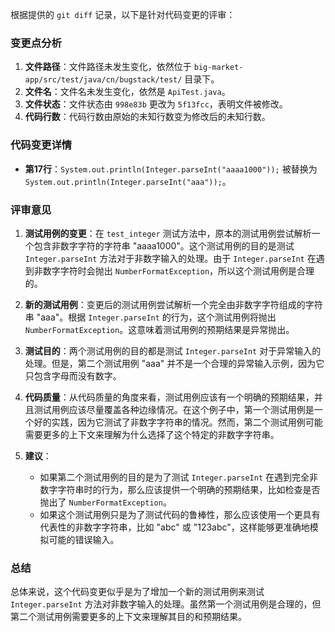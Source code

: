 根据提供的 `git diff` 记录，以下是针对代码变更的评审：

### 变更点分析

1. **文件路径**：文件路径未发生变化，依然位于 `big-market-app/src/test/java/cn/bugstack/test/` 目录下。
2. **文件名**：文件名未发生变化，依然是 `ApiTest.java`。
3. **文件状态**：文件状态由 `998e83b` 更改为 `5f13fcc`，表明文件被修改。
4. **代码行数**：代码行数由原始的未知行数变为修改后的未知行数。

### 代码变更详情

- **第17行**：`System.out.println(Integer.parseInt("aaaa1000"));` 被替换为 `System.out.println(Integer.parseInt("aaa"));`。

### 评审意见

1. **测试用例的变更**：在 `test_integer` 测试方法中，原本的测试用例尝试解析一个包含非数字字符的字符串 "aaaa1000"。这个测试用例的目的是测试 `Integer.parseInt` 方法对于非数字输入的处理。由于 `Integer.parseInt` 在遇到非数字字符时会抛出 `NumberFormatException`，所以这个测试用例是合理的。

2. **新的测试用例**：变更后的测试用例尝试解析一个完全由非数字字符组成的字符串 "aaa"。根据 `Integer.parseInt` 的行为，这个测试用例将抛出 `NumberFormatException`。这意味着测试用例的预期结果是异常抛出。

3. **测试目的**：两个测试用例的目的都是测试 `Integer.parseInt` 对于异常输入的处理。但是，第二个测试用例 "aaa" 并不是一个合理的异常输入示例，因为它只包含字母而没有数字。

4. **代码质量**：从代码质量的角度来看，测试用例应该有一个明确的预期结果，并且测试用例应该尽量覆盖各种边缘情况。在这个例子中，第一个测试用例是一个好的实践，因为它测试了非数字字符串的情况。然而，第二个测试用例可能需要更多的上下文来理解为什么选择了这个特定的非数字字符串。

5. **建议**：
   - 如果第二个测试用例的目的是为了测试 `Integer.parseInt` 在遇到完全非数字字符串时的行为，那么应该提供一个明确的预期结果，比如检查是否抛出了 `NumberFormatException`。
   - 如果这个测试用例只是为了测试代码的鲁棒性，那么应该使用一个更具有代表性的非数字字符串，比如 "abc" 或 "123abc"，这样能够更准确地模拟可能的错误输入。

### 总结

总体来说，这个代码变更似乎是为了增加一个新的测试用例来测试 `Integer.parseInt` 方法对非数字输入的处理。虽然第一个测试用例是合理的，但第二个测试用例需要更多的上下文来理解其目的和预期结果。